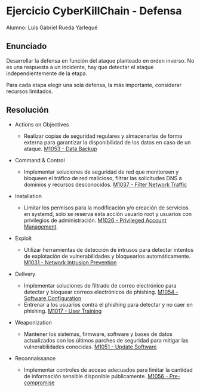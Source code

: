 # Ejercicio CyberKillChain - Defensa

Alumno: Luis Gabriel Rueda Yarlequé

## Enunciado

Desarrollar la defensa en función del ataque planteado en orden inverso. No es una respuesta a un incidente, hay que detectar el ataque independientemente de la etapa.

Para cada etapa elegir una sola defensa, la más importante, considerar recursos limitados.

## Resolución

* Actions on Objectives
  - Realizar copias de seguridad regulares y almacenarlas de forma externa para garantizar la disponibilidad de los datos en caso de un ataque. [M1053 - Data Backup](https://attack.mitre.org/mitigations/M1053/)
 
* Command & Control
  - Implementar soluciones de seguridad de red que monitoreen y bloqueen el tráfico de red malicioso, filtrar las solicitudes DNS a dominios y recursos desconocidos. [M1037 - Filter Network Traffic](https://attack.mitre.org/mitigations/M1037/)
 
* Installation
  - Limitar los permisos para la modificación y/o creación de servicios en systemd, solo se reserva esta acción usuario root y usuarios con privilegios de administración. [M1026 - Privileged Account Management](https://attack.mitre.org/mitigations/M1026/)
 
* Exploit
  - Utilizar herramientas de detección de intrusos para detectar intentos de explotación de vulnerabilidades y bloquearlos automáticamente. [M1031 - Network Intrusion Prevention](https://attack.mitre.org/mitigations/M1031/)
 
* Delivery
  - Implementar soluciones de filtrado de correo electrónico para detectar y bloquear correos electrónicos de phishing. [M1054 - Software Configuration](https://attack.mitre.org/mitigations/M1054/)
  - Entrenar a los usuarios contra el phishing para detectar y no caer en phishing. [M1017 - User Training](https://attack.mitre.org/mitigations/M1017/)
 
* Weaponization
  - Mantener los sistemas, firmware, software y bases de datos actualizados con los últimos parches de seguridad para mitigar las vulnerabilidades conocidas. [M1051 - Update Software](https://attack.mitre.org/mitigations/M1051/)
    
* Reconnaissance
  - Implementar controles de acceso adecuados para limitar la cantidad de información sensible disponible públicamente. [M1056 - Pre-compromise](https://attack.mitre.org/mitigations/M1056/)










